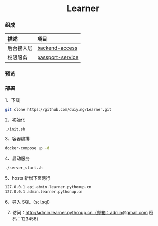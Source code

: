 <h1 align="center">
    Learner
    <br>
</h1>

### 组成

| 描述 | 项目 |  
| :--- | :---- |
| 后台接入层 | [backend-access](https://github.com/duiying/backend-access) | 
| 权限服务 | [passport-service](https://github.com/duiying/passport-service) | 

### 预览

### 部署

1、下载

```sh
git clone https://github.com/duiying/Learner.git
```

2、初始化
```sh
./init.sh
```

3、容器编排
```sh
docker-compose up -d
```

4、启动服务
```sh
./server_start.sh
```

5、hosts 新增下面两行
```sh
127.0.0.1 api.admin.learner.pythonup.cn
127.0.0.1 admin.learner.pythonup.cn
```
6、导入 SQL（sql.sql）  

7. 访问：http://admin.learner.pythonup.cn（邮箱：admin@gmail.com 密码：123456）